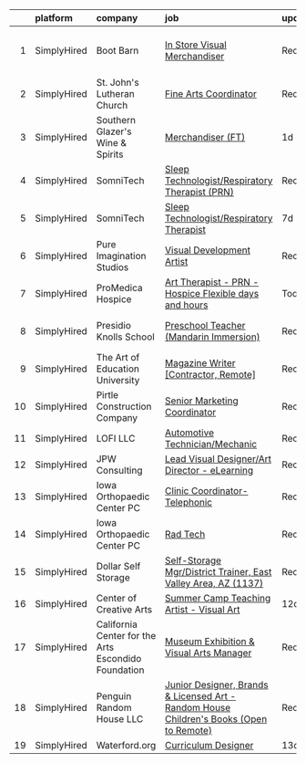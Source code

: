 

|    | platform    | company                                             | job                                                                                                                                                                                            | update_time   | location                          |
|---:|:------------|:----------------------------------------------------|:-----------------------------------------------------------------------------------------------------------------------------------------------------------------------------------------------|:--------------|:----------------------------------|
|  1 | SimplyHired | Boot Barn                                           | [In Store Visual Merchandiser](https://www.simplyhired.com/job/AWkgMyx1A_Zij3Z4QZ-z26jVWkqZc-lL3xZGplNQS1GoEjrICcXXxw?q=visual+art)                                                            | Recently      | West Des Moines, IA +10 locations |
|  2 | SimplyHired | St. John's Lutheran Church                          | [Fine Arts Coordinator](https://www.simplyhired.com/job/yNGZwFwRVgQMAH_91aPLUBBnDJJQTVuqcmKUJhnP2qDC8EqNzE9Kjw?q=visual+art)                                                                   | Recently      | Des Moines, IA                    |
|  3 | SimplyHired | Southern Glazer's Wine & Spirits                    | [Merchandiser (FT)](https://www.simplyhired.com/job/Mak4VVDgdKjhVD7wRJts3cQh2Kz_zbh4Do6bjI82LUpmKr4PilRvkw?q=visual+art)                                                                       | 1d            | Des Moines, IA                    |
|  4 | SimplyHired | SomniTech                                           | [Sleep Technologist/Respiratory Therapist (PRN)](https://www.simplyhired.com/job/th6T_upeQbTo2aL7p_BPnGznKFrOZV9nPVRdPixftU9sjAYxUgVnMA?q=visual+art)                                          | Recently      | Sioux Falls, SD                   |
|  5 | SimplyHired | SomniTech                                           | [Sleep Technologist/Respiratory Therapist](https://www.simplyhired.com/job/NPqzvoC9TX-YkTCAn114esaAuk7x71Bls21JWwaf1hpsrAE0Rx055w?q=visual+art)                                                | 7d            | Des Moines, IA                    |
|  6 | SimplyHired | Pure Imagination Studios                            | [Visual Development Artist](https://www.simplyhired.com/job/u3Ce0qDkoB4jPujFyWA_pOjySvkBJ7SmBclJFkATwkjx3a0XU_1R2g?q=visual+art)                                                               | Recently      | Rochester, NY +1 location         |
|  7 | SimplyHired | ProMedica Hospice                                   | [Art Therapist - PRN - Hospice Flexible days and hours](https://www.simplyhired.com/job/YOVMWtxPK7orCM2epI7b8chQjYiyOtAa5b4i7AxDmmtomcsJ_EcmpQ?q=visual+art)                                   | Today         | Carlisle, PA                      |
|  8 | SimplyHired | Presidio Knolls School                              | [Preschool Teacher (Mandarin Immersion)](https://www.simplyhired.com/job/TjDR0_5unIGKiJo-VCj6ZfKTn2Zk-R2QpynsSU9VPawpL7Qd-MN3Cw?q=visual+art)                                                  | Recently      | San Francisco, CA                 |
|  9 | SimplyHired | The Art of Education University                     | [Magazine Writer [Contractor, Remote]](https://www.simplyhired.com/job/C84zefSOx1YZo8DGO9V5nlrDrITlADpIv4meIcGqIY-fdaOWqgszkA?q=visual+art)                                                    | Recently      | Osage, IA                         |
| 10 | SimplyHired | Pirtle Construction Company                         | [Senior Marketing Coordinator](https://www.simplyhired.com/job/TEUcflZaEukF8Mqv7UUPoUXyQaVpkWqzk2xSDhaWfU1hx6zIOrSXiQ?q=visual+art)                                                            | Recently      | Fort Lauderdale, FL               |
| 11 | SimplyHired | LOFI LLC                                            | [Automotive Technician/Mechanic](https://www.simplyhired.com/job/6KPmJ0c4_B2H9NItdn2r2YutT9NbhND0cuHRI6c9HuIgBNpfeS8Jnw?q=visual+art)                                                          | Recently      | Corpus Christi, TX                |
| 12 | SimplyHired | JPW Consulting                                      | [Lead Visual Designer/Art Director - eLearning](https://www.simplyhired.com/job/5U9yXshu2JwTVCtrEzyDneOriEZQQ3FTmdaZMSPTGnaIhXa5Nsh8oA?q=visual+art)                                           | Recently      | Remote                            |
| 13 | SimplyHired | Iowa Orthopaedic Center PC                          | [Clinic Coordinator-Telephonic](https://www.simplyhired.com/job/jErSdLbpICrMc1XWMN3uKU6kGDUF7XFRP4h7XlsEJ38bbfXMiHpeiw?q=visual+art)                                                           | Recently      | Des Moines, IA                    |
| 14 | SimplyHired | Iowa Orthopaedic Center PC                          | [Rad Tech](https://www.simplyhired.com/job/KFFWgZDAhvz40FELvOlLlrcWsiAOfsBaJfCtum27pQumc6NkSJ-v0g?q=visual+art)                                                                                | Recently      | Des Moines, IA                    |
| 15 | SimplyHired | Dollar Self Storage                                 | [Self-Storage Mgr/District Trainer, East Valley Area, AZ (1137)](https://www.simplyhired.com/job/3v4cqElsFGpUCDXMgXxNS0tHZ4N0_UbnC3fY1OyngTlDxnZ7xM6fSA?q=visual+art)                          | Recently      | Chandler, AZ                      |
| 16 | SimplyHired | Center of Creative Arts                             | [Summer Camp Teaching Artist - Visual Art](https://www.simplyhired.com/job/jyB8UtLCz06x2v4mNuR2Lc-jMvhJqttwBXZuD3S9eJOT2sL22EvjiA?q=visual+art)                                                | 12d           | St. Louis, MO                     |
| 17 | SimplyHired | California Center for the Arts Escondido Foundation | [Museum Exhibition & Visual Arts Manager](https://www.simplyhired.com/job/2qKQ8qa1aR-9ZSN3gF-xEm-aUPg5dpL0FsHmbruAHGji6aaaBnzJSQ?q=visual+art)                                                 | Recently      | United States                     |
| 18 | SimplyHired | Penguin Random House LLC                            | [Junior Designer, Brands & Licensed Art - Random House Children's Books (Open to Remote)](https://www.simplyhired.com/job/gH3waUaaEZWiJ28DEHFm7xKrgWmuMXpgd-FdbKc3X12hyKTLyKUXBQ?q=visual+art) | Recently      | New York, NY                      |
| 19 | SimplyHired | Waterford.org                                       | [Curriculum Designer](https://www.simplyhired.com/job/0SP_YPXc0jKVMaS681lMA-fSryWe5MrTwEZN9z3FIzKmWbncFrwAFw?q=visual+art)                                                                     | 13d           | Remote                            |
